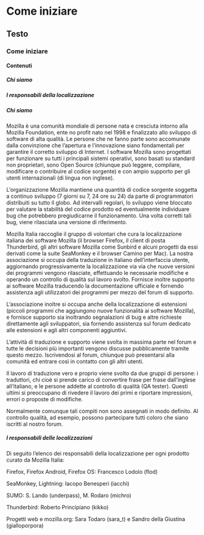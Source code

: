 # Come iniziare

## Testo

### Come iniziare
#### Contenuti

##### Chi siamo
##### I responsabili della localizzazione

##### Chi siamo

Mozilla è una comunità mondiale di persone nata e cresciuta intorno alla Mozilla Foundation, ente no profit nato nel 1998 e finalizzato allo sviluppo di software di alta qualità. Le persone che ne fanno parte sono accomunate dalla convinzione che l’apertura e l’innovazione siano fondamentali per garantire il corretto sviluppo di Internet. I software Mozilla sono progettati per funzionare su tutti i principali sistemi operativi, sono basati su standard non proprietari, sono Open Source (chiunque può leggere, compilare, modificare o contribuire al codice sorgente) e con ampio supporto per gli utenti internazionali (di lingua non inglese).

L’organizzazione Mozilla mantiene una quantità di codice sorgente soggetta a continuo sviluppo (7 giorni su 7, 24 ore su 24) da parte di programmatori distribuiti su tutto il globo. Ad intervalli regolari, lo sviluppo viene bloccato per valutare la stabilità del codice prodotto ed eventualmente individuare bug che potrebbero pregiudicarne il funzionamento. Una volta corretti tali bug, viene rilasciata una versione di riferimento.

Mozilla Italia raccoglie il gruppo di volontari che cura la localizzazione italiana dei software Mozilla (il browser Firefox, il client di posta Thunderbird, gli altri software Mozilla come Sunbird e alcuni progetti da essi derivati come la suite SeaMonkey e il browser Camino per Mac). La nostra associazione si occupa della traduzione in italiano dell’interfaccia utente, aggiornando progressivamente la localizzazione via via che nuove versioni dei programmi vengono rilasciate, effettuando le necessarie modifiche e operando un controllo di qualità sul lavoro svolto. Fornisce inoltre supporto ai software Mozilla traducendo la documentazione ufficiale e fornendo assistenza agli utilizzatori dei programmi per mezzo del forum di supporto.

L’associazione inoltre si occupa anche della localizzazione di estensioni (piccoli programmi che aggiungono nuove funzionalità ai software Mozilla), e fornisce supporto sia inoltrando segnalazioni di bug e altre richieste direttamente agli sviluppatori, sia fornendo assistenza sul forum dedicato alle estensioni e agli altri componenti aggiuntivi.

L’attività di traduzione e supporto viene svolta in massima parte nel forum e tutte le decisioni più importanti vengono discusse pubblicamente tramite questo mezzo. Iscrivendosi al forum, chiunque può presentarsi alla comunità ed entrare così in contatto con gli altri utenti.

Il lavoro di traduzione vero e proprio viene svolto da due gruppi di persone: i traduttori, chi cioè si prende carico di convertire frase per frase dall’inglese all’italiano, e le persone addette al controllo di qualità (QA tester). Questi ultimi si preoccupano di rivedere il lavoro dei primi e riportare impressioni, errori o proposte di modifiche.

Normalmente comunque tali compiti non sono assegnati in modo definito.  Al controllo qualità, ad esempio, possono partecipare tutti coloro che siano iscritti al nostro forum.


##### I responsabili delle localizzazioni

Di seguito l’elenco dei responsabili della localizzazione per ogni prodotto curato da Mozilla Italia:

  Firefox, Firefox Android, Firefox OS: Francesco Lodolo (flod)
    
  SeaMonkey, Lightning: Iacopo Benesperi (iacchi)
    
  SUMO: S. Lando (underpass), M. Rodaro (michro)
    
  Thunderbird: Roberto Principiano (kikko)
    
  Progetti web e mozilla.org: Sara Todaro (sara_t) e Sandro della Giustina (gialloporpora)
